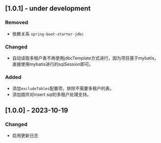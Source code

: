 ## [1.0.1] - under development
### Removed
- 依赖关系 `spring-boot-starter-jdbc`
### Changed
- 自动读取多租户表不再使用jdbcTemplate方式进行，因为项目基于mybatis，直接使用mybatis进行的sqlSession即可。
### Added
- 添加`excludeTables`配置项，排除不需要多租户的表。
- 添加插件对insert sql的多租户处理支持。

## [1.0.0] - 2023-10-19
### Changed
- 启用更新日志